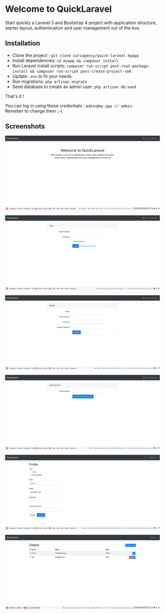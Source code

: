 # Welcome to QuickLaravel

Start quickly a Laravel 5 and Bootstrap 4 project with application structure, starter layout, authentication and user management out of the box.

## Installation

+ Clone the project : `git clone cariagency/quick-laravel myapp`
+ Install dependencies: `cd myapp && composer install`
+ Run Laravel install scripts: `composer run-script post-root-package-install && composer run-script post-create-project-cmd` 
+ Update `.env` to fit your needs.
+ Run migrations: `php artisan migrate`
+ Seed database to create an admin user: `php artisan db:seed`

That's it !

You can log in using these credentials : `admin@my.app // admin`.  
Remeber to change them ;-)

## Screenshots

![Home](doc/1-home.png)

![Login](doc/2-login.png)

![Register](doc/3-register.png)

![Reset password](doc/4-reset-password.png)

![Profile](doc/6-profile.png)

![Manage users](doc/5-manage-users.png)
